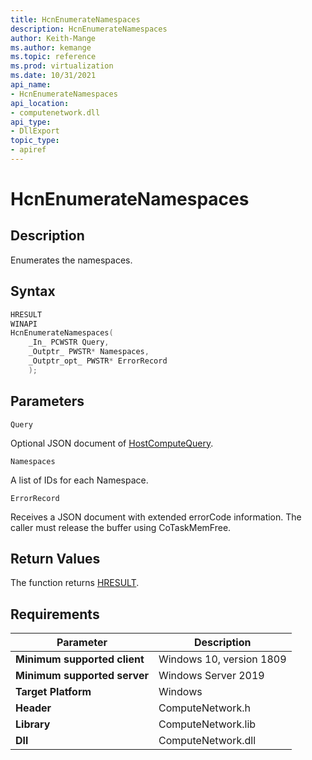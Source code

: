 ```yaml
---
title: HcnEnumerateNamespaces
description: HcnEnumerateNamespaces
author: Keith-Mange
ms.author: kemange
ms.topic: reference
ms.prod: virtualization
ms.date: 10/31/2021
api_name:
- HcnEnumerateNamespaces
api_location:
- computenetwork.dll
api_type:
- DllExport
topic_type:
- apiref
---
```

# HcnEnumerateNamespaces

## Description

Enumerates the namespaces.

## Syntax

```cpp
HRESULT
WINAPI
HcnEnumerateNamespaces(
    _In_ PCWSTR Query,
    _Outptr_ PWSTR* Namespaces,
    _Outptr_opt_ PWSTR* ErrorRecord
    );
```

## Parameters

`Query`

Optional JSON document of [HostComputeQuery](./../HNS_Schema.md#HostComputeQuery).

`Namespaces`

A list of IDs for each Namespace.

`ErrorRecord`

Receives a JSON document with extended errorCode information. The caller must release the buffer using CoTaskMemFree.

## Return Values

The function returns [HRESULT](./HCNHResult.md).

## Requirements

|Parameter|Description|
|---|---|
| **Minimum supported client** | Windows 10, version 1809 |
| **Minimum supported server** | Windows Server 2019 |
| **Target Platform** | Windows |
| **Header** | ComputeNetwork.h |
| **Library** | ComputeNetwork.lib |
| **Dll** | ComputeNetwork.dll |

